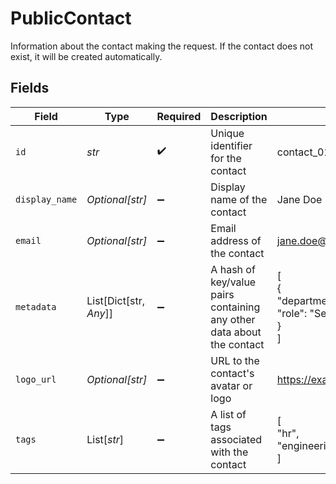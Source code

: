 # PublicContact

Information about the contact making the request. If the contact does not exist, it will be created automatically.


## Fields

| Field                                                                 | Type                                                                  | Required                                                              | Description                                                           | Example                                                               |
| --------------------------------------------------------------------- | --------------------------------------------------------------------- | --------------------------------------------------------------------- | --------------------------------------------------------------------- | --------------------------------------------------------------------- |
| `id`                                                                  | *str*                                                                 | :heavy_check_mark:                                                    | Unique identifier for the contact                                     | contact_01ARZ3NDEKTSV4RRFFQ69G5FAV                                    |
| `display_name`                                                        | *Optional[str]*                                                       | :heavy_minus_sign:                                                    | Display name of the contact                                           | Jane Doe                                                              |
| `email`                                                               | *Optional[str]*                                                       | :heavy_minus_sign:                                                    | Email address of the contact                                          | jane.doe@example.com                                                  |
| `metadata`                                                            | List[Dict[str, *Any*]]                                                | :heavy_minus_sign:                                                    | A hash of key/value pairs containing any other data about the contact | [<br/>{<br/>"department": "Engineering",<br/>"role": "Senior Developer"<br/>}<br/>] |
| `logo_url`                                                            | *Optional[str]*                                                       | :heavy_minus_sign:                                                    | URL to the contact's avatar or logo                                   | https://example.com/avatars/jane-doe.jpg                              |
| `tags`                                                                | List[*str*]                                                           | :heavy_minus_sign:                                                    | A list of tags associated with the contact                            | [<br/>"hr",<br/>"engineering"<br/>]                                   |